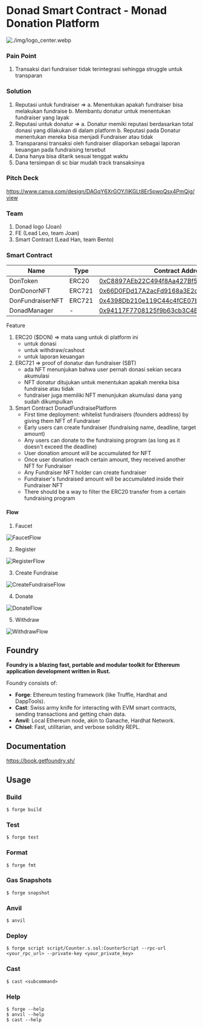 # Donad Smart Contract - Monad Donation Platform

![./img/logo_center.webp](./img/logo_center.webp)

### Pain Point

1. Transaksi dari fundraiser tidak terintegrasi sehingga struggle untuk transparan

### Solution

1. Reputasi untuk fundraiser => 
    a. Menentukan apakah fundraiser bisa melakukan fundraise
    b. Membantu donatur untuk menentukan fundraiser yang layak
2. Reputasi untuk donatur =>
    a. Donatur memiki reputasi berdasarkan total donasi yang dilakukan di dalam platform
    b. Reputasi pada Donatur menentukan mereka bisa menjadi Fundraiser atau tidak
3. Transparansi transaksi oleh fundraiser dilaporkan sebagai laporan keuangan pada fundraising tersebut
4. Dana hanya bisa ditarik sesuai tenggat waktu
5. Dana tersimpan di sc biar mudah track transaksinya

### Pitch Deck

https://www.canva.com/design/DAGqY6XrGOY/liKGLt8Er5pwoQsx4PmQjg/view

### Team

1. Donad logo (Joan)
2. FE (Lead Leo, team Joan)
3. Smart Contract (Lead Han, team Bento)

### Smart Contract

| Name        | Type   | Contract Address |  
| ----------- | ------ | ---------------- |
| DonToken    | ERC20  | [0xC8897AEb22C494f8Aa427Bf5ba41737Bc29449BC](https://testnet.monadexplorer.com/address/0xC8897AEb22C494f8Aa427Bf5ba41737Bc29449BC) |
| DonDonorNFT | ERC721 | [0x66D0FDd17A2acFd9168a3E2cA6e30D99DEd58eC3](https://testnet.monadexplorer.com/address/0x66D0FDd17A2acFd9168a3E2cA6e30D99DEd58eC3) |
| DonFundraiserNFT | ERC721 | [0x4398Db210e119C44c4fCE07b6Ba7a0c26414CFc9](https://testnet.monadexplorer.com/address/0x4398Db210e119C44c4fCE07b6Ba7a0c26414CFc9) |
| DonadManager | - | [0x94117F7708125f9b63cb3C4Bc820763763fe152b](https://testnet.monadexplorer.com/address/0x94117F7708125f9b63cb3C4Bc820763763fe152b) |

Feature
1. ERC20 ($DON) => mata uang untuk di platform ini
    - untuk donasi
    - untuk withdraw/cashout
    - untuk laporan keuangan
2. ERC721 => proof of donatur dan fundraiser (SBT)
    - ada NFT menunjukan bahwa user pernah donasi sekian secara akumulasi
    - NFT donatur ditujukan untuk menentukan apakah mereka bisa fundraise atau tidak
    - fundraiser juga memiliki NFT menunjukan akumulasi dana yang sudah dikumpulkan
3. Smart Contract DonadFundraisePlatform
    - First time deployment: whitelist fundraisers (founders address) by giving them NFT of Fundraiser
    - Early users can create fundraiser (fundraising name, deadline, target amount)
    - Any users can donate to the fundraising program (as long as it doesn't exceed the deadline)
    - User donation amount will be accumulated for NFT
    - Once user donation reach certain amount, they received another NFT for Fundraiser
    - Any Fundraiser NFT holder can create fundraiser
    - Fundraiser's fundraised amount will be accumulated inside their Fundraiser NFT
    - There should be a way to filter the ERC20 transfer from a certain fundraising program

#### Flow

1. Faucet

![FaucetFlow](./docs/flow.faucet.svg)

2. Register

![RegisterFlow](./docs/flow.register.svg)

3. Create Fundraise

![CreateFundraiseFlow](./docs/flow.createFundraise.svg)

4. Donate

![DonateFlow](./docs/flow.donate.svg)

5. Withdraw

![WithdrawFlow](./docs/flow.withdraw.svg)

## Foundry

**Foundry is a blazing fast, portable and modular toolkit for Ethereum application development written in Rust.**

Foundry consists of:

-   **Forge**: Ethereum testing framework (like Truffle, Hardhat and DappTools).
-   **Cast**: Swiss army knife for interacting with EVM smart contracts, sending transactions and getting chain data.
-   **Anvil**: Local Ethereum node, akin to Ganache, Hardhat Network.
-   **Chisel**: Fast, utilitarian, and verbose solidity REPL.

## Documentation

https://book.getfoundry.sh/

## Usage

### Build

```shell
$ forge build
```

### Test

```shell
$ forge test
```

### Format

```shell
$ forge fmt
```

### Gas Snapshots

```shell
$ forge snapshot
```

### Anvil

```shell
$ anvil
```

### Deploy

```shell
$ forge script script/Counter.s.sol:CounterScript --rpc-url <your_rpc_url> --private-key <your_private_key>
```

### Cast

```shell
$ cast <subcommand>
```

### Help

```shell
$ forge --help
$ anvil --help
$ cast --help
```
